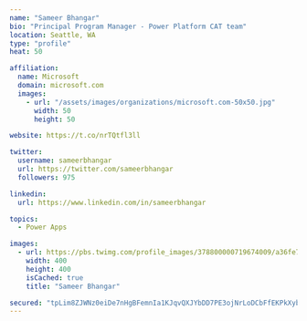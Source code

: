 ```yaml
---
name: "Sameer Bhangar"
bio: "Principal Program Manager - Power Platform CAT team"
location: Seattle, WA
type: "profile"
heat: 50

affiliation:
  name: Microsoft
  domain: microsoft.com
  images:
    - url: "/assets/images/organizations/microsoft.com-50x50.jpg"
      width: 50
      height: 50

website: https://t.co/nrTQtfl3ll

twitter:
  username: sameerbhangar
  url: https://twitter.com/sameerbhangar
  followers: 975

linkedin:
  url: https://www.linkedin.com/in/sameerbhangar

topics:
  - Power Apps

images:
  - url: https://pbs.twimg.com/profile_images/378800000719674009/a36fe7ddfab1778b76e5793772e43798_400x400.jpeg
    width: 400
    height: 400
    isCached: true
    title: "Sameer Bhangar"

secured: "tpLim8ZJWNz0eiDe7nHgBFemnIa1KJqvQXJYbDD7PE3ojNrLoDCbFfEKPkXybwTNKl09QN4poyGiyfL7KpkXrOKDMSMrAIqyaAvjRwQ86KZhTQqZ9AVMpBTza3z9VAv2vXBiIo0m1tzbtTJlSRJPXcwuLXoB7KYzv1JxrzbkY8/6EVM1VatcDBIukK0b+xwe1bKwA6PtQsNcMGYg7m/tjCCcewOQj2OYrt1QwEcN4b0tPVVRUXGAlQ/m+RnnCynr/+mpM1QOz5UAt1QVAPsyauReOeBFbRrnz/IyFhIvZkQqbgjvYgKl9o5coAoMdjF+BRSMk3mRJDUKNZU+BdQmYvfMefmx/2NF96KY5JaH8BjKLljtpQkIvGATz9TsAIba8foMQFyOdrWyIsUYYqUCZw==;nMWLC0f8g4Si8ijzznjmew=="
---
```


